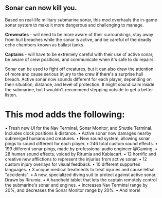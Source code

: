 ## Sonar can now kill you.
Based on real-life military submarine sonar, this mod overhauls the in-game sonar system to make it more dangerous and challenging to manage.

**Crewmates** - will need to be more aware of their surroundings, stay away from hull breaches while the sonar is active, and be careful of the deadly echo chambers known as ballast tanks.

**Captains** - will have to be extremely careful with their use of active sonar, be aware of crew positions, and communicate when it's safe to do repairs.

Sonar can be used to fight off creatures, but it can also draw the attention of more and cause serious injury to the crew if there's a surprise hull breach.
Active sonar now sounds different for each player, depending on their situation, distance, and level of protection. It might sound calm inside the submarine, but I wouldn't recommend stepping outside to get a better listen.

# This mod adds the following:
• Fresh new UI for the Nav Terminal, Sonar Monitor, and Shuttle Terminal. Includes clock positions & distance.
• Active sonar now damages nearby submerged humans and creatures.
• New sound system, allowing sonar pings to sound different for each player.
• 246 total custom sound effects.
• 199 different sonar pings, made by professional audio engineer @Gaming.
• 28 human sound effects, voiced by Rirumia and Kablecart.
• 12 horrific and creative new afflictions to represent the injuries from active sonar.
• 12 custom injury overlays for visual feedback.
• 10 different supported languages.
• 3 unique medical treatments to treat injuries and cause lethal "accidents".
• A new, specialized diving suit to protect against active sonar. Drawn by Rirumia.
• A handheld tablet that lets the captain remotely control the submarine's sonar and engines.
• Increases Nav Terminal range by 20%, and decreases the Sonar Monitor range by 20%.
• And more!
